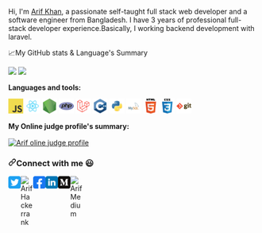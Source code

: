 
<article class="markdown-body entry-content container-lg f5" itemprop="text"><p dir="auto">
  <p dir="auto">Hi, I'm <a href="https://arifkhan1990.github.io/Portfolio-Design/" rel="nofollow">Arif Khan</a>, a passionate self-taught full stack web developer and a  software engineer from Bangladesh. I have 3 years of professional full-stack developer experience.Basically, I working backend development with laravel.</p>
  <p dir="auto"><g-emoji class="g-emoji" alias="chart_with_upwards_trend" fallback-src="https://github.githubassets.com/images/icons/emoji/unicode/1f4c8.png">📈</g-emoji>My GitHub stats & Language's Summary</p>
  <span align="left" dir="auto"> <a target="_blank" rel="noopener noreferrer" href="https://github-readme-stats.vercel.app/api?username=arifkhan1990&show_icons=true&theme=radical">
    <img src="https://github-readme-stats.vercel.app/api?username=arifkhan1990&show_icons=true&theme=radical" width="49.5%" style="max-width: auto;"></a>
</span>
  <span style=""> </span>
  <span  align="right"  dir="auto"> <a target="_blank" rel="noopener noreferrer" href="https://github-readme-stats.vercel.app/api/top-langs/?username=arifkhan1990&layout=compact">
    <img src="https://github-readme-stats.vercel.app/api/top-langs/?username=arifkhan1990&layout=compact" style="max-width: auto;"></a>
</span>
<p dir="auto" front-size="14px"><strong>Languages and tools:</strong></p>
<p dir="auto"><code><a target="_blank" rel="noopener noreferrer" href="https://raw.githubusercontent.com/github/explore/80688e429a7d4ef2fca1e82350fe8e3517d3494d/topics/javascript/javascript.png"><img height="30" src="https://raw.githubusercontent.com/github/explore/80688e429a7d4ef2fca1e82350fe8e3517d3494d/topics/javascript/javascript.png" style="max-width: 100%;"></a></code>
<code><a target="_blank" rel="noopener noreferrer" href="https://raw.githubusercontent.com/github/explore/80688e429a7d4ef2fca1e82350fe8e3517d3494d/topics/react/react.png"><img height="30" src="https://raw.githubusercontent.com/github/explore/80688e429a7d4ef2fca1e82350fe8e3517d3494d/topics/react/react.png" style="max-width: 100%;"></a></code>
<code><a target="_blank" rel="noopener noreferrer" href="https://raw.githubusercontent.com/github/explore/80688e429a7d4ef2fca1e82350fe8e3517d3494d/topics/nodejs/nodejs.png"><img height="30" src="https://raw.githubusercontent.com/github/explore/80688e429a7d4ef2fca1e82350fe8e3517d3494d/topics/nodejs/nodejs.png" style="max-width: 100%;"></a></code>
<code><a target="_blank" rel="noopener noreferrer" href="https://raw.githubusercontent.com/github/explore/80688e429a7d4ef2fca1e82350fe8e3517d3494d/topics/php/php.png"><img height="30" src="https://raw.githubusercontent.com/github/explore/80688e429a7d4ef2fca1e82350fe8e3517d3494d/topics/php/php.png" style="max-width: 100%;"></a></code>
<code><a target="_blank" rel="noopener noreferrer" href="https://raw.githubusercontent.com/github/explore/5c058a388828bb5fde0bcafd4bc867b5bb3f26f3/topics/laravel/laravel.png"><img height="30" src="https://raw.githubusercontent.com/github/explore/5c058a388828bb5fde0bcafd4bc867b5bb3f26f3/topics/laravel/laravel.png" style="max-width: 100%;"></a></code>
<code><a target="_blank" rel="noopener noreferrer" href="https://raw.githubusercontent.com/github/explore/80688e429a7d4ef2fca1e82350fe8e3517d3494d/topics/cpp/cpp.png"><img height="30" src="https://raw.githubusercontent.com/github/explore/80688e429a7d4ef2fca1e82350fe8e3517d3494d/topics/cpp/cpp.png" style="max-width: 100%;"></a></code>
<code><a target="_blank" rel="noopener noreferrer" href="https://raw.githubusercontent.com/github/explore/80688e429a7d4ef2fca1e82350fe8e3517d3494d/topics/python/python.png"><img height="30" src="https://raw.githubusercontent.com/github/explore/80688e429a7d4ef2fca1e82350fe8e3517d3494d/topics/python/python.png" style="max-width: 100%;"></a></code>
<code><a target="_blank" rel="noopener noreferrer" href="https://raw.githubusercontent.com/github/explore/80688e429a7d4ef2fca1e82350fe8e3517d3494d/topics/mysql/mysql.png"><img height="30" src="https://raw.githubusercontent.com/github/explore/80688e429a7d4ef2fca1e82350fe8e3517d3494d/topics/mysql/mysql.png" style="max-width: 100%;"></a></code>
<code><a target="_blank" rel="noopener noreferrer" href="https://raw.githubusercontent.com/github/explore/80688e429a7d4ef2fca1e82350fe8e3517d3494d/topics/html/html.png"><img height="30" src="https://raw.githubusercontent.com/github/explore/80688e429a7d4ef2fca1e82350fe8e3517d3494d/topics/html/html.png" style="max-width: 100%;"></a></code>
  <code><a target="_blank" rel="noopener noreferrer" href="https://raw.githubusercontent.com/github/explore/80688e429a7d4ef2fca1e82350fe8e3517d3494d/topics/css/css.png"><img height="30" src="https://raw.githubusercontent.com/github/explore/80688e429a7d4ef2fca1e82350fe8e3517d3494d/topics/css/css.png" style="max-width: 100%;"></a></code>
<code><a target="_blank" rel="noopener noreferrer" href="https://raw.githubusercontent.com/github/explore/80688e429a7d4ef2fca1e82350fe8e3517d3494d/topics/git/git.png"><img height="30" src="https://raw.githubusercontent.com/github/explore/80688e429a7d4ef2fca1e82350fe8e3517d3494d/topics/git/git.png" style="max-width: 100%;"></a></code></p>

<p dir="auto" front-size="14px"><strong>My Online judge profile's summary:</strong></p>
<a href="https://user-images.githubusercontent.com/18575807/146059562-2a304d1a-ddc7-4f4e-8bac-b8503c2f3b6b.PNG" rel="nofollow">
  <img align="center" alt="Arif oline judge profile" width="65%" height="310px" src="https://user-images.githubusercontent.com/18575807/146059562-2a304d1a-ddc7-4f4e-8bac-b8503c2f3b6b.PNG" style="max-width: 100%;">
</a>
  
<h3 dir="auto"><a id="user-content-connect-with-me-smiley" class="anchor" aria-hidden="true" href="#connect-with-me-smiley"><svg class="octicon octicon-link" viewBox="0 0 16 16" version="1.1" width="16" height="16" aria-hidden="true"><path fill-rule="evenodd" d="M7.775 3.275a.75.75 0 001.06 1.06l1.25-1.25a2 2 0 112.83 2.83l-2.5 2.5a2 2 0 01-2.83 0 .75.75 0 00-1.06 1.06 3.5 3.5 0 004.95 0l2.5-2.5a3.5 3.5 0 00-4.95-4.95l-1.25 1.25zm-4.69 9.64a2 2 0 010-2.83l2.5-2.5a2 2 0 012.83 0 .75.75 0 001.06-1.06 3.5 3.5 0 00-4.95 0l-2.5 2.5a3.5 3.5 0 004.95 4.95l1.25-1.25a.75.75 0 00-1.06-1.06l-1.25 1.25a2 2 0 01-2.83 0z"></path></svg></a>Connect with me <g-emoji class="g-emoji" alias="smiley" fallback-src="https://github.githubassets.com/images/icons/emoji/unicode/1f603.png">😃</g-emoji></h3>
<a href="" rel="nofollow">
  <img align="left" alt="Arif Twitter" width="25px" src="https://raw.githubusercontent.com/edent/SuperTinyIcons/099dc12b59179d07d534069bc8551718f786d91a/images/svg/twitter.svg" style="max-width: 100%;">
</a>
<a href="https://www.hackerrank.com/Arif77" rel="nofollow">
  <img align="left" alt="Arif Hackerrank" width="25px" src="https://cdnjs.cloudflare.com/ajax/libs/line-awesome/1.3.0/svg/hackerrank.svg" style="max-width: 100%;">
</a>
<a href="https://www.facebook.com/arif.khan.shubro/">
  <img align="left" alt="Arif Facebook" width="25px" src="https://raw.githubusercontent.com/edent/SuperTinyIcons/099dc12b59179d07d534069bc8551718f786d91a/images/svg/facebook.svg" style="max-width: 100%;">
</a>
<a href="https://www.linkedin.com/in/arif-khan-2b4b23118/" rel="nofollow">
  <img align="left" alt="Arif Linkdin" width="25px" src="https://raw.githubusercontent.com/edent/SuperTinyIcons/099dc12b59179d07d534069bc8551718f786d91a/images/svg/linkedin.svg" style="max-width: 100%;">
</a>
<a href="" rel="nofollow">
  <img align="left" alt="Arif Medium" width="25px" src="https://raw.githubusercontent.com/edent/SuperTinyIcons/099dc12b59179d07d534069bc8551718f786d91a/images/svg/medium.svg" style="max-width: 100%;">
</a>
<a href="" rel="nofollow">
  <img align="left" alt="Arif Medium" width="25px" src="https://raw.githubusercontent.com/FortAwesome/Font-Awesome/1147d199a35293b391152ee85e2d30988439157f/svgs/brands/quora.svg" style="max-width: 100%;">
</a><br><br>
<p align="center" dir="auto">

</p>
</article>
